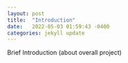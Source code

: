 ```yaml
---
layout: post
title:  "Introduction"
date:   2022-05-03 01:59:43 -0400
categories: jekyll update
---
```

Brief Introduction (about overall project)
